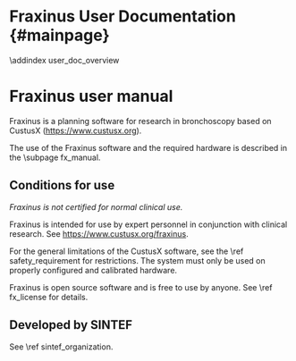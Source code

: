Fraxinus User Documentation {#mainpage}
========================

\addindex user_doc_overview

# Fraxinus user manual

Fraxinus is a planning software for research in bronchoscopy based on CustusX (https://www.custusx.org).

The use of the Fraxinus software and the required hardware is described in the \subpage fx_manual.

## Conditions for use

*Fraxinus is not certified for normal clinical use.*

Fraxinus is intended for use by expert personnel in conjunction with clinical research.
See https://www.custusx.org/fraxinus.

For the general limitations of the CustusX software, see the \ref safety_requirement for restrictions.
The system must only be used on properly configured and calibrated hardware.

Fraxinus is open source software and is free to use by anyone. See \ref fx_license for details.

## Developed by SINTEF

See \ref sintef_organization.
